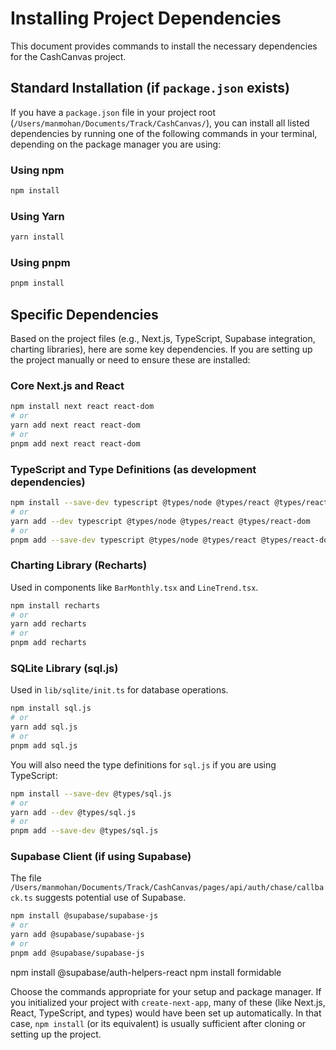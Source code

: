 # Installing Project Dependencies

This document provides commands to install the necessary dependencies for the CashCanvas project.

## Standard Installation (if `package.json` exists)

If you have a `package.json` file in your project root (`/Users/manmohan/Documents/Track/CashCanvas/`), you can install all listed dependencies by running one of the following commands in your terminal, depending on the package manager you are using:

### Using npm
```bash
npm install
```

### Using Yarn
```bash
yarn install
```

### Using pnpm
```bash
pnpm install
```

## Specific Dependencies

Based on the project files (e.g., Next.js, TypeScript, Supabase integration, charting libraries), here are some key dependencies. If you are setting up the project manually or need to ensure these are installed:

### Core Next.js and React
```bash
npm install next react react-dom
# or
yarn add next react react-dom
# or
pnpm add next react react-dom
```

### TypeScript and Type Definitions (as development dependencies)
```bash
npm install --save-dev typescript @types/node @types/react @types/react-dom
# or
yarn add --dev typescript @types/node @types/react @types/react-dom
# or
pnpm add --save-dev typescript @types/node @types/react @types/react-dom
```

### Charting Library (Recharts)
Used in components like `BarMonthly.tsx` and `LineTrend.tsx`.
```bash
npm install recharts
# or
yarn add recharts
# or
pnpm add recharts
```

### SQLite Library (sql.js)
Used in `lib/sqlite/init.ts` for database operations.
```bash
npm install sql.js
# or
yarn add sql.js
# or
pnpm add sql.js
```
You will also need the type definitions for `sql.js` if you are using TypeScript:
```bash
npm install --save-dev @types/sql.js
# or
yarn add --dev @types/sql.js
# or
pnpm add --save-dev @types/sql.js
```

### Supabase Client (if using Supabase)
The file `/Users/manmohan/Documents/Track/CashCanvas/pages/api/auth/chase/callback.ts` suggests potential use of Supabase.
```bash
npm install @supabase/supabase-js
# or
yarn add @supabase/supabase-js
# or
pnpm add @supabase/supabase-js
```

npm install @supabase/auth-helpers-react
npm install formidable

Choose the commands appropriate for your setup and package manager. If you initialized your project with `create-next-app`, many of these (like Next.js, React, TypeScript, and types) would have been set up automatically. In that case, `npm install` (or its equivalent) is usually sufficient after cloning or setting up the project.